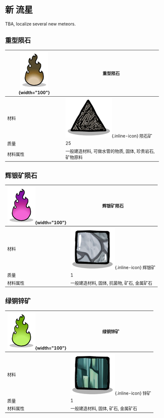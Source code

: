 # 新 流星
TBA, localize several new meteors.

## 重型陨石
| ![HeavyComet](/assets/images/entities/HeavyComet.png){width="100"} |重型陨石|
|-|-|
|材料| ![MeteorOre](/assets/images/elements/MeteorOre.png){.inline-icon} 陨石矿|
|质量|25|
|材料属性|一般建造材料, 可做水管的物质, 固体, 珍贵岩石, 矿物原料|


## 辉银矿陨石
| ![SilverComet](/assets/images/entities/SilverComet.png){width="100"} |辉银矿陨石|
|-|-|
|材料| ![ArgentiteOre](/assets/images/elements/ArgentiteOre.png){.inline-icon} 辉银矿|
|质量|1|
|材料属性|一般建造材料, 固体, 抗菌物, 矿石, 金属矿石|


## 绿铜锌矿
| ![ZincComet](/assets/images/entities/ZincComet.png){width="100"} |绿铜锌矿|
|-|-|
|材料| ![AurichalciteOre](/assets/images/elements/AurichalciteOre.png){.inline-icon} 锌矿|
|质量|1|
|材料属性|一般建造材料, 固体, 矿石, 金属矿石|

